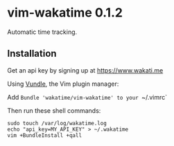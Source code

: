 vim-wakatime 0.1.2
===========

Automatic time tracking.

Installation
------------

Get an api key by signing up at https://www.wakati.me

Using [Vundle](https://github.com/gmarik/vundle), the Vim plugin manager:

Add `Bundle 'wakatime/vim-wakatime' to your `~/.vimrc`

Then run these shell commands:

    sudo touch /var/log/wakatime.log
    echo "api_key=MY_API_KEY" > ~/.wakatime
    vim +BundleInstall +qall

